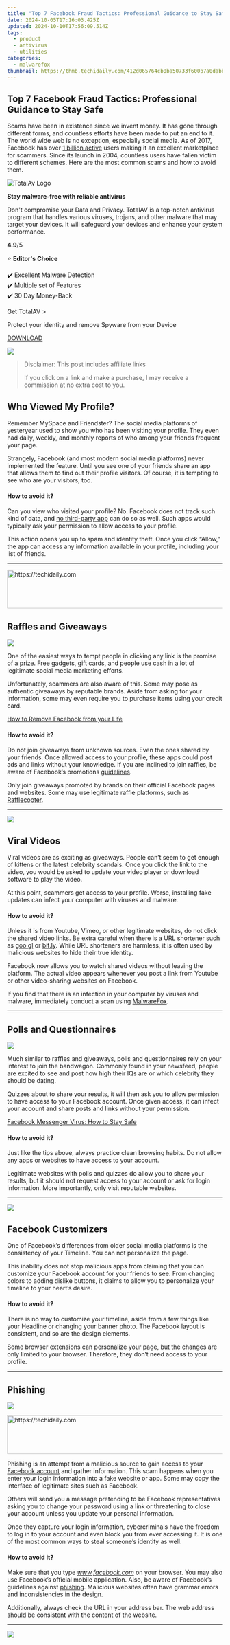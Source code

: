 ```yaml
---
title: "Top 7 Facebook Fraud Tactics: Professional Guidance to Stay Safe"
date: 2024-10-05T17:16:03.425Z
updated: 2024-10-10T17:56:09.514Z
tags:
  - product
  - antivirus
  - utilities
categories:
  - malwarefox
thumbnail: https://thmb.techidaily.com/412d065764cb0ba50733f600b7a0dabb6c2d4fd117a0cc25cd8642bbb251c9cc.png
---
```


## Top 7 Facebook Fraud Tactics: Professional Guidance to Stay Safe

Scams have been in existence since we invent money. It has gone through different forms, and countless efforts have been made to put an end to it. The world wide web is no exception, especially social media. As of 2017, Facebook has over [1 billion active](http://www.smartinsights.com/digital-marketing-strategy/popular-social-networks-worldwide-chartoftheday/) users making it an excellent marketplace for scammers. Since its launch in 2004, countless users have fallen victim to different schemes. Here are the most common scams and how to avoid them.

![TotalAv Logo](https://www.malwarefox.com/wp-content/uploads/2024/02/totalav-svg.webp "totalav-svg")

**Stay malware-free with reliable antivirus**

Don't compromise your Data and Privacy. TotalAV is a top-notch antivirus program that handles various viruses, trojans, and other malware that may target your devices. It will safeguard your devices and enhance your system performance.

**4.9**/5

⭐ **Editor's Choice**

✔️ Excellent Malware Detection  
✔️ Multiple set of Features  
✔️ 30 Day Money-Back

[](https://tools.techidaily.com/malwarefox/products/) Get TotalAV > 

Protect your identity and remove Spyware from your Device

[DOWNLOAD](https://tools.techidaily.com/malwarefox/products/) 

![](https://malwarefox.com/wp-content/uploads/2017/10/users.png)

>  Disclaimer: This post includes affiliate links
>
>  If you click on a link and make a purchase, I may receive a commission at no extra cost to you.
>

## Who Viewed My Profile?

Remember MySpace and Friendster? The social media platforms of yesteryear used to show you who has been visiting your profile. They even had daily, weekly, and monthly reports of who among your friends frequent your page.

Strangely, Facebook (and most modern social media platforms) never implemented the feature. Until you see one of your friends share an app that allows them to find out their profile visitors. Of course, it is tempting to see who are your visitors, too.

#### **How to avoid it?**

Can you view who visited your profile? No. Facebook does not track such kind of data, and [no third-party app](https://www.grahamcluley.com/who-view-my-facebook-profile/) can do so as well. Such apps would typically ask your permission to allow access to your profile.

This action opens you up to spam and identity theft. Once you click “Allow,” the app can access any information available in your profile, including your list of friends.

---

<!-- affiliate ads begin -->
<a href="https://appsumo.8odi.net/c/5597632/2151860/7443" target="_top" id="2151860">
  <img src="//a.impactradius-go.com/display-ad/7443-2151860" border="0" alt="https://techidaily.com" width="728" height="90"/>
</a>
<img height="0" width="0" src="https://appsumo.8odi.net/i/5597632/2151860/7443" style="position:absolute;visibility:hidden;" border="0" />
<!-- affiliate ads end -->

## Raffles and Giveaways

![](https://malwarefox.com/wp-content/uploads/2017/10/giftbox.png)

One of the easiest ways to tempt people in clicking any link is the promise of a prize. Free gadgets, gift cards, and people use cash in a lot of legitimate social media marketing efforts.

Unfortunately, scammers are also aware of this. Some may pose as authentic giveaways by reputable brands. Aside from asking for your information, some may even require you to purchase items using your credit card.

[How to Remove Facebook from your Life](https://tools.techidaily.com/malwarefox/products/)

#### **How to avoid it?**

Do not join giveaways from unknown sources. Even the ones shared by your friends. Once allowed access to your profile, these apps could post ads and links without your knowledge. If you are inclined to join raffles, be aware of Facebook’s promotions [guidelines](https://www.facebook.com/page%5Fguidelines.php#promotionsguidelines).

Only join giveaways promoted by brands on their official Facebook pages and websites. Some may use legitimate raffle platforms, such as [Rafflecopter](https://www.rafflecopter.com/).

---

![](https://malwarefox.com/wp-content/uploads/2017/10/play-button.png)

## Viral Videos

Viral videos are as exciting as giveaways. People can’t seem to get enough of kittens or the latest celebrity scandals. Once you click the link to the video, you would be asked to update your video player or download software to play the video.

At this point, scammers get access to your profile. Worse, installing fake updates can infect your computer with viruses and malware.

#### **How to avoid it?**

Unless it is from Youtube, Vimeo, or other legitimate websites, do not click the shared video links. Be extra careful when there is a URL shortener such as [goo.gl](https://goo.gl/) or [bit.ly](https://bitly.com/). While URL shorteners are harmless, it is often used by malicious websites to hide their true identity.

Facebook now allows you to watch shared videos without leaving the platform. The actual video appears whenever you post a link from Youtube or other video-sharing websites on Facebook.

If you find that there is an infection in your computer by viruses and malware, immediately conduct a scan using [MalwareFox](https://tools.techidaily.com/malwarefox/products/).

---

## Polls and Questionnaires

![](https://malwarefox.com/wp-content/uploads/2017/10/test-quiz.png)

Much similar to raffles and giveaways, polls and questionnaires rely on your interest to join the bandwagon. Commonly found in your newsfeed, people are excited to see and post how high their IQs are or which celebrity they should be dating.

Quizzes about to share your results, it will then ask you to allow permission to have access to your Facebook account. Once given access, it can infect your account and share posts and links without your permission.

[Facebook Messenger Virus: How to Stay Safe](https://tools.techidaily.com/malwarefox/products/)

#### **How to avoid it?**

Just like the tips above, always practice clean browsing habits. Do not allow any apps or websites to have access to your account.

Legitimate websites with polls and quizzes do allow you to share your results, but it should not request access to your account or ask for login information. More importantly, only visit reputable websites.

---

![](https://malwarefox.com/wp-content/uploads/2017/10/pantone.png)

## Facebook Customizers

One of Facebook’s differences from older social media platforms is the consistency of your Timeline. You can not personalize the page.

This inability does not stop malicious apps from claiming that you can customize your Facebook account for your friends to see. From changing colors to adding dislike buttons, it claims to allow you to personalize your timeline to your heart’s desire.

#### **How to avoid it?**

There is no way to customize your timeline, aside from a few things like your Headline or changing your banner photo. The Facebook layout is consistent, and so are the design elements.

Some browser extensions can personalize your page, but the changes are only limited to your browser. Therefore, they don’t need access to your profile.

---

## Phishing

![](https://malwarefox.com/wp-content/uploads/2017/10/phishing.png)

<!-- affiliate ads begin -->
<a href="https://appsumo.8odi.net/c/5597632/2068432/7443" target="_top" id="2068432">
  <img src="//a.impactradius-go.com/display-ad/7443-2068432" border="0" alt="https://techidaily.com" width="728" height="90"/>
</a>
<img height="0" width="0" src="https://appsumo.8odi.net/i/5597632/2068432/7443" style="position:absolute;visibility:hidden;" border="0" />
<!-- affiliate ads end -->

Phishing is an attempt from a malicious source to gain access to your [Facebook account](https://tools.techidaily.com/malwarefox/products/) and gather information. This scam happens when you enter your login information into a fake website or app. Some may copy the interface of legitimate sites such as Facebook.

Others will send you a message pretending to be Facebook representatives asking you to change your password using a link or threatening to close your account unless you update your personal information.

Once they capture your login information, cybercriminals have the freedom to log in to your account and even block you from ever accessing it. It is one of the most common ways to steal someone’s identity as well.

#### **How to avoid it?**

Make sure that you type _www.facebook.com_ on your browser. You may also use Facebook’s official mobile application. Also, be aware of Facebook’s guidelines against [phishing](https://www.facebook.com/help/166863010078512?helpref=faq%5Fcontent). Malicious websites often have grammar errors and inconsistencies in the design.

Additionally, always check the URL in your address bar. The web address should be consistent with the content of the website.

---

![](https://malwarefox.com/wp-content/uploads/2017/10/id-card.png)

<!-- affiliate ads begin -->
<span id="1424527">
					<video width="864" height="1536" style="cursor:pointer"
           poster="//a.impactradius-go.com/display-clicktoplayimage/1424527.png"
           onclick="if(!this.playClicked){this.play();this.setAttribute('controls',true);this.playClicked=true;}">
	   <source src="//a.impactradius-go.com/display-ad/16446-1424527">
	   <img src="//a.impactradius-go.com/display-clicktoplayimage/1424527.png" style="border: none; height: 100%; width: 100%; object-fit: contain">
	</video>
	<div style="width:540px;text-align:center"><a href="javascript:window.open(decodeURIComponent('https%3A%2F%2Flaganoo.pxf.io%2Fc%2F5597632%2F1424527%2F16446'), '_blank');void(0);">Click here</a></div>
</span>
<img height="0" width="0" src="https://imp.pxf.io/i/5597632/1424527/16446" style="position:absolute;visibility:hidden;" border="0" />
<!-- affiliate ads end -->

## Identity Theft

You may be doing your part in protecting your Facebook account, but some of your friends may not be as vigilant. Some hackers may have gained access to one of your friends’ accounts using the scams described above.

If you notice your friends posting and sharing links, ads, and spam posts that are not consistent with their usual behavior, their accounts might be compromised. Some may even message you asking for money due to some emergency. They may request a deposit using your credit card or Paypal.

#### **How to avoid it?**

Once you observe abnormal sharing and posting habits from one of your friends, especially if the content is not consistent with their general interests, confirm if they have access to their account and are aware of such posts.

A quick phone call to your friend can also save you from sending money to a stranger. Remember to never share credit cards and other financial information on social media platforms. Be sure to [report](https://www.facebook.com/help/131719720300233) the account to Facebook as well.

---

<!-- affiliate ads begin -->
<a href="https://appsumo.8odi.net/c/5597632/2123735/7443" target="_top" id="2123735">
  <img src="//a.impactradius-go.com/display-ad/7443-2123735" border="0" alt="https://techidaily.com" width="600" height="90"/>
</a>
<img height="0" width="0" src="https://appsumo.8odi.net/i/5597632/2123735/7443" style="position:absolute;visibility:hidden;" border="0" />
<!-- affiliate ads end -->

## Last Words

With a few precautions, you will never have to worry about scams ruining your social media experience. Be careful with clickbait posts and malicious apps disguised as legitimate ones. Remember that your login and personal information should never be shared online. It is also a good idea to adjust your account’s security settings and set up [two-factor authentication](https://www.facebook.com/help/148233965247823).

<!-- affiliate ads begin -->
<a href="https://aligracehair.sjv.io/c/5597632/2012406/19272" target="_top" id="2012406">
  <img src="//a.impactradius-go.com/display-ad/19272-2012406" border="0" alt="https://techidaily.com" width="728" height="90"/>
</a>
<img height="0" width="0" src="https://aligracehair.sjv.io/i/5597632/2012406/19272" style="position:absolute;visibility:hidden;" border="0" />
<!-- affiliate ads end -->

### Leave a Comment [Cancel reply](https://tools.techidaily.com/malwarefox/products/)

Comment

Name Email 

Save my name, email, and website in this browser for the next time I comment.

Δ

<ins class="adsbygoogle"
     style="display:block"
     data-ad-format="autorelaxed"
     data-ad-client="ca-pub-7571918770474297"
     data-ad-slot="1223367746"></ins>

<ins class="adsbygoogle"
     style="display:block"
     data-ad-client="ca-pub-7571918770474297"
     data-ad-slot="8358498916"
     data-ad-format="auto"
     data-full-width-responsive="true"></ins>

<span class="atpl-alsoreadstyle">Also read:</span>
<div><ul>
<li><a href="https://fox-info.techidaily.com/updated-compact-flight-machines-top-picks-ranked-for-2024/"><u>[Updated] Compact Flight Machines - Top Picks Ranked for 2024</u></a></li>
<li><a href="https://facebook-video-footage.techidaily.com/updated-cutting-edge-gadgets-for-elite-gamers-for-2024/"><u>[Updated] Cutting-Edge Gadgets for Elite Gamers for 2024</u></a></li>
<li><a href="https://sound-issues.techidaily.com/bring-back-the-boss-blasts-troubleshooting-anthems-muted-sounds-in-windows-11/"><u>Bring Back the Boss Blasts: Troubleshooting Anthem’s Muted Sounds in Windows 11</u></a></li>
<li><a href="https://hardware-updates.techidaily.com/complete-guide-to-updating-and-downloading-atheros-drivers-on-windows/"><u>Complete Guide to Updating and Downloading Atheros Drivers on Windows</u></a></li>
<li><a href="https://fox-access.techidaily.com/craft-your-story-leading-drawers-in-ipados/"><u>Craft Your Story Leading Drawers in iPadOS</u></a></li>
<li><a href="https://location-social.techidaily.com/in-2024-how-to-hidefake-snapchat-location-on-your-realme-c55-drfone-by-drfone-virtual-android/"><u>In 2024, How to Hide/Fake Snapchat Location on Your Realme C55 | Dr.fone</u></a></li>
<li><a href="https://android-transfer.techidaily.com/in-2024-how-to-transfer-data-from-samsung-galaxy-a05s-to-any-ios-devices-drfone-by-drfone-transfer-from-android-transfer-from-android/"><u>In 2024, How to Transfer Data from Samsung Galaxy A05s to Any iOS Devices | Dr.fone</u></a></li>
<li><a href="https://activate-lock.techidaily.com/in-2024-the-10-best-tools-to-bypass-icloud-activation-lock-on-iphone-13-pro-you-should-try-out-by-drfone-ios/"><u>In 2024, The 10 Best Tools to Bypass iCloud Activation Lock On iPhone 13 Pro You Should Try Out</u></a></li>
<li><a href="https://win-updates.techidaily.com/master-the-art-of-editing-pictures-by-changing-them-into-beautiful-shades-of-blue-easily/"><u>Master the Art of Editing Pictures by Changing Them Into Beautiful Shades of Blue Easily!</u></a></li>
<li><a href="https://win-updates.techidaily.com/msi-microsoft-software-specialist-mss-credential-boost-your-it-career/"><u>MSI Microsoft Software Specialist (MSS) Credential - Boost Your IT Career</u></a></li>
<li><a href="https://win-updates.techidaily.com/protect-your-system-with-ease-experience-exceptional-security-using-free-anti-malware-tools-by-malwarefox/"><u>Protect Your System with Ease - Experience Exceptional Security Using Free Anti-Malware Tools by MalwareFox</u></a></li>
<li><a href="https://win-updates.techidaily.com/script-based-malware-deployment-methods-explained-by-malwarefox-experts/"><u>Script-Based Malware Deployment Methods Explained by MalwareFox Experts</u></a></li>
<li><a href="https://win-updates.techidaily.com/step-by-step-guide-creating-your-own-protective-usb-key-for-windows-10-defense/"><u>Step-by-Step Guide: Creating Your Own Protective USB Key for Windows 10 Defense</u></a></li>
<li><a href="https://win-updates.techidaily.com/step-by-step-tutorial-how-to-delete-comments-and-captions-in-snapchat-photos-and-videos/"><u>Step-by-Step Tutorial: How to Delete Comments and Captions in Snapchat Photos & Videos</u></a></li>
<li><a href="https://win-updates.techidaily.com/top-ranking-tools-the-simplest-way-to-capture-your-pc-screens-with-screenflow/"><u>Top Ranking Tools: The Simplest Way to Capture Your PC Screens with ScreenFlow</u></a></li>
<li><a href="https://win-updates.techidaily.com/top-solutions-for-securing-video-content-through-effective-copyright-measures/"><u>Top Solutions for Securing Video Content Through Effective Copyright Measures</u></a></li>
<li><a href="https://audio-shaping.techidaily.com/updated-2024-approved-clearing-the-microphone-effective-strategies-for-cutting-out-vocals-using-audacitys-spectrum-analyzer/"><u>Updated 2024 Approved Clearing the Microphone Effective Strategies for Cutting Out Vocals Using Audacitys Spectrum Analyzer</u></a></li>
</ul></div>

